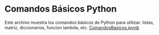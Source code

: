 # Comandos Básicos Python
Este archivo muestra los comandos básicos de Python para utilizar: listas, matriz, diccionarios, funcion lambda, etc.
[ComandosBasicos.ipynb](/ComandosBasicos.ipynb)
